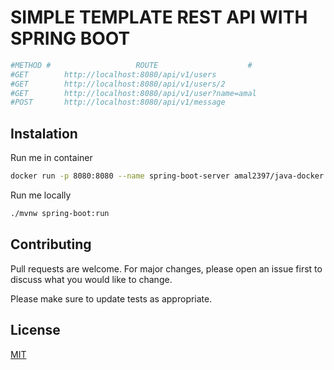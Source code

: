 # SIMPLE TEMPLATE REST API WITH SPRING BOOT

```python
#METHOD #                   ROUTE                    #
#GET        http://localhost:8080/api/v1/users
#GET        http://localhost:8080/api/v1/users/2
#GET        http://localhost:8080/api/v1/user?name=amal
#POST       http://localhost:8080/api/v1/message

```

## Instalation

Run me in container
```bash
docker run -p 8080:8080 --name spring-boot-server amal2397/java-docker
```

Run me locally
```bash
./mvnw spring-boot:run
```

## Contributing
Pull requests are welcome. For major changes, please open an issue first to discuss what you would like to change.

Please make sure to update tests as appropriate.

## License
[MIT](https://choosealicense.com/licenses/mit/)